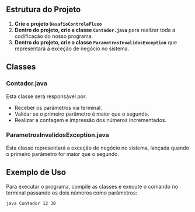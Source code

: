 ## Estrutura do Projeto

1. **Crie o projeto `DesafioControleFluxo`**
2. **Dentro do projeto, crie a classe `Contador.java`** para realizar toda a codificação do nosso programa.
3. **Dentro do projeto, crie a classe `ParametrosInvalidosException`** que representará a exceção de negócio no sistema.

## Classes

### Contador.java

Esta classe será responsável por:

- Receber os parâmetros via terminal.
- Validar se o primeiro parâmetro é maior que o segundo.
- Realizar a contagem e impressão dos números incrementados.

### ParametrosInvalidosException.java

Esta classe representará a exceção de negócio no sistema, lançada quando o primeiro parâmetro for maior que o segundo.

## Exemplo de Uso

Para executar o programa, compile as classes e execute o comando no terminal passando os dois números como parâmetros:

```sh
java Contador 12 30